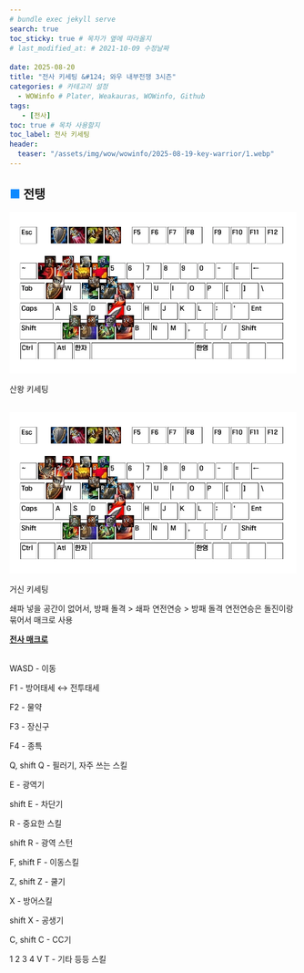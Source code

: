 ```yaml
---
# bundle exec jekyll serve
search: true
toc_sticky: true # 목차가 옆에 따라올지
# last_modified_at: # 2021-10-09 수정날짜

date: 2025-08-20
title: "전사 키세팅 &#124; 와우 내부전쟁 3시즌"
categories: # 카테고리 설정
  - WOWinfo # Plater, Weakauras, WOWinfo, Github
tags:
   - [전사]
toc: true # 목차 사용할지
toc_label: 전사 키세팅
header:
  teaser: "/assets/img/wow/wowinfo/2025-08-19-key-warrior/1.webp"
---
```

## <span style="color:#0b89ff">■</span> 전탱

![alt text](/assets/img/wow/wowinfo/2025-08-19-key-warrior/1.webp)

산왕 키세팅  
<br>

![alt text](/assets/img/wow/wowinfo/2025-08-19-key-warrior/2.webp)

거신 키세팅

쇄파 넣을 공간이 없어서,
방패 돌격 > 쇄파
연전연승 > 방패 돌격
연전연승은 돌진이랑 묶어서 매크로 사용  

[**전사 매크로**](https://dsky3313.github.io/wowinfo/macro-warriror/)
<br>
<br>

WASD - 이동

F1 - 방어태세 ↔ 전투태세

F2 - 물약

F3 - 장신구

F4 - 종특

Q, shift Q - 필러기, 자주 쓰는 스킬

E - 광역기

shift E - 차단기

R - 중요한 스킬

shift R - 광역 스턴

F, shift F - 이동스킬

Z, shift Z - 쿨기

X - 방어스킬

shift X - 공생기

C, shift C - CC기

1 2 3 4 V T - 기타 등등 스킬
